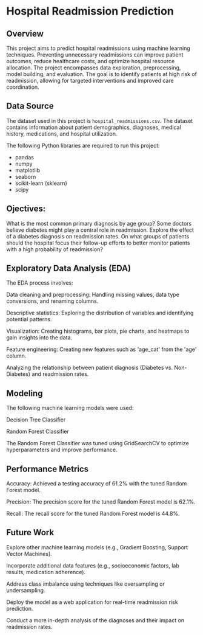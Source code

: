 # Hospital Readmission Prediction

## Overview

This project aims to predict hospital readmissions using machine learning techniques.  Preventing unnecessary readmissions can improve patient outcomes, reduce healthcare costs, and optimize hospital resource allocation. The project encompasses data exploration, preprocessing, model building, and evaluation.  The goal is to identify patients at high risk of readmission, allowing for targeted interventions and improved care coordination.

## Data Source

The dataset used in this project is `hospital_readmissions.csv`. The dataset contains information about patient demographics, diagnoses, medical history, medications, and hospital utilization. 

The following Python libraries are required to run this project:

*   pandas
*   numpy
*   matplotlib
*   seaborn
*   scikit-learn (sklearn)
*   scipy

  ##  Ojectives:

What is the most common primary diagnosis by age group?
Some doctors believe diabetes might play a central role in readmission. Explore the effect of a diabetes diagnosis on readmission rates.
On what groups of patients should the hospital focus their follow-up efforts to better monitor patients with a high probability of readmission?

##  Exploratory Data Analysis (EDA)
The EDA process involves:

Data cleaning and preprocessing: Handling missing values, data type conversions, and renaming columns.

Descriptive statistics: Exploring the distribution of variables and identifying potential patterns.

Visualization: Creating histograms, bar plots, pie charts, and heatmaps to gain insights into the data.

Feature engineering: Creating new features such as 'age_cat' from the 'age' column.

Analyzing the relationship between patient diagnosis (Diabetes vs. Non-Diabetes) and readmission rates.

##  Modeling
The following machine learning models were used:

Decision Tree Classifier

Random Forest Classifier

The Random Forest Classifier was tuned using GridSearchCV to optimize hyperparameters and improve performance.

##  Performance Metrics
Accuracy: Achieved a testing accuracy of 61.2% with the tuned Random Forest model.

Precision: The precision score for the tuned Random Forest model is 62.1%.

Recall: The recall score for the tuned Random Forest model is 44.8%.

##  Future Work
Explore other machine learning models (e.g., Gradient Boosting, Support Vector Machines).

Incorporate additional data features (e.g., socioeconomic factors, lab results, medication adherence).

Address class imbalance using techniques like oversampling or undersampling.

Deploy the model as a web application for real-time readmission risk prediction.

Conduct a more in-depth analysis of the diagnoses and their impact on readmission rates.


